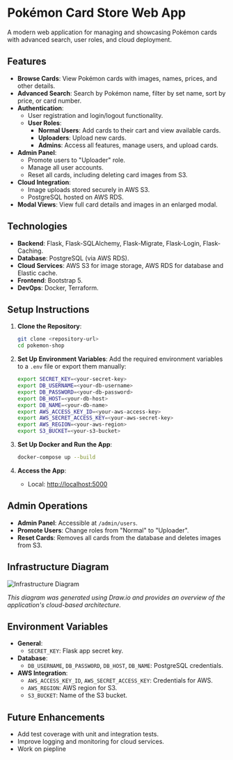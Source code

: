 # Pokémon Card Store Web App

A modern web application for managing and showcasing Pokémon cards with advanced search, user roles, and cloud deployment.

## Features
- **Browse Cards**: View Pokémon cards with images, names, prices, and other details.
- **Advanced Search**: Search by Pokémon name, filter by set name, sort by price, or card number.
- **Authentication**:
  - User registration and login/logout functionality.
  - **User Roles**:
    - **Normal Users**: Add cards to their cart and view available cards.
    - **Uploaders**: Upload new cards.
    - **Admins**: Access all features, manage users, and upload cards.
- **Admin Panel**:
  - Promote users to "Uploader" role.
  - Manage all user accounts.
  - Reset all cards, including deleting card images from S3.
- **Cloud Integration**:
  - Image uploads stored securely in AWS S3.
  - PostgreSQL hosted on AWS RDS.
- **Modal Views**: View full card details and images in an enlarged modal.

## Technologies
- **Backend**: Flask, Flask-SQLAlchemy, Flask-Migrate, Flask-Login, Flask-Caching.
- **Database**: PostgreSQL (via AWS RDS).
- **Cloud Services**: AWS S3 for image storage, AWS RDS for database and Elastic cache.
- **Frontend**: Bootstrap 5.
- **DevOps**: Docker, Terraform.

## Setup Instructions

1. **Clone the Repository**:
    ```bash
    git clone <repository-url>
    cd pokemon-shop
    ```

2. **Set Up Environment Variables**:
    Add the required environment variables to a `.env` file or export them manually:
    ```bash
    export SECRET_KEY=<your-secret-key>
    export DB_USERNAME=<your-db-username>
    export DB_PASSWORD=<your-db-password>
    export DB_HOST=<your-db-host>
    export DB_NAME=<your-db-name>
    export AWS_ACCESS_KEY_ID=<your-aws-access-key>
    export AWS_SECRET_ACCESS_KEY=<your-aws-secret-key>
    export AWS_REGION=<your-aws-region>
    export S3_BUCKET=<your-s3-bucket>
    ```

3. **Set Up Docker and Run the App**:
    ```bash
    docker-compose up --build
    ```

4. **Access the App**:
    - Local: [http://localhost:5000](http://localhost:5000)

## Admin Operations
- **Admin Panel**: Accessible at `/admin/users`.
- **Promote Users**: Change roles from "Normal" to "Uploader".
- **Reset Cards**: Removes all cards from the database and deletes images from S3.

## Infrastructure Diagram
![Infrastructure Diagram](pokemon-app.drawio)

*This diagram was generated using Draw.io and provides an overview of the application's cloud-based architecture.*

## Environment Variables
- **General**:
  - `SECRET_KEY`: Flask app secret key.
- **Database**:
  - `DB_USERNAME`, `DB_PASSWORD`, `DB_HOST`, `DB_NAME`: PostgreSQL credentials.
- **AWS Integration**:
  - `AWS_ACCESS_KEY_ID`, `AWS_SECRET_ACCESS_KEY`: Credentials for AWS.
  - `AWS_REGION`: AWS region for S3.
  - `S3_BUCKET`: Name of the S3 bucket.

## Future Enhancements
- Add test coverage with unit and integration tests.
- Improve logging and monitoring for cloud services.
- Work on piepline

